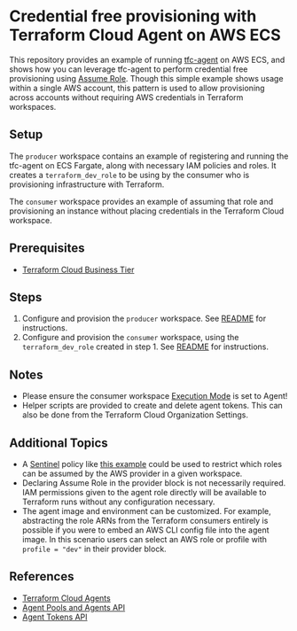 # Credential free provisioning with Terraform Cloud Agent on AWS ECS

This repository provides an example of running [tfc-agent](https://hub.docker.com/r/hashicorp/tfc-agent) on AWS ECS, and shows how you can leverage tfc-agent to perform credential free provisioning using [Assume Role](https://registry.terraform.io/providers/hashicorp/aws/latest/docs#assume-role). Though this simple example shows usage within a single AWS account, this pattern is used to allow provisioning across accounts without requiring AWS credentials in Terraform workspaces.

## Setup
The `producer` workspace contains an example of registering and running the tfc-agent on ECS Fargate, along with necessary IAM policies and roles. It creates a `terraform_dev_role` to be using by the consumer who is provisioning infrastructure with Terraform.

The `consumer` workspace provides an example of assuming that role and provisioning an instance without placing credentials in the Terraform Cloud workspace.

## Prerequisites
* [Terraform Cloud Business Tier](https://www.hashicorp.com/blog/announcing-hashicorp-terraform-cloud-business)

## Steps
1. Configure and provision the `producer` workspace. See [README](./producer/README.md) for instructions.
2. Configure and provision the `consumer` workspace, using the `terraform_dev_role` created in step 1. See [README](./consumer/README.md) for instructions.

## Notes
* Please ensure the consumer workspace [Execution Mode](https://www.terraform.io/docs/cloud/workspaces/settings.html#execution-mode) is set to Agent!
* Helper scripts are provided to create and delete agent tokens. This can also be done from the Terraform Cloud Organization Settings.

## Additional Topics
* A [Sentinel](https://www.terraform.io/docs/cloud/sentinel/index.html) policy like [this example](https://github.com/rberlind/aws-assume-role-policy-test/blob/master/restrict-assumed-role.sentinel) could be used to restrict which roles can be assumed by the AWS provider in a given workspace. 
* Declaring Assume Role in the provider block is not necessarily required. IAM permissions given to the agent role directly will be available to Terraform runs without any configuration necessary.
* The agent image and environment can be customized. For example, abstracting the role ARNs from the Terraform consumers entirely is possible if you were to embed an AWS CLI config file into the agent image. In this scenario users can select an AWS role or profile with `profile = "dev"` in their provider block.

## References
* [Terraform Cloud Agents](https://www.terraform.io/docs/cloud/workspaces/agent.html)
* [Agent Pools and Agents API](https://www.terraform.io/docs/cloud/api/agents.html)
* [Agent Tokens API](https://www.terraform.io/docs/cloud/api/agent-tokens.html)
